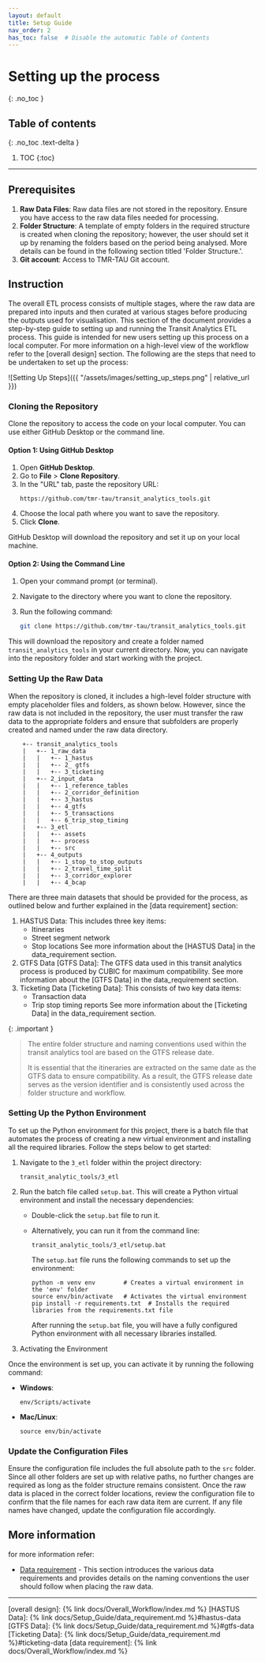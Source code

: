 ```yaml
---
layout: default
title: Setup Guide
nav_order: 2
has_toc: false  # Disable the automatic Table of Contents
---
```


# Setting up the process
{: .no_toc }
## Table of contents
{: .no_toc .text-delta }

1. TOC
{:toc}

---

## Prerequisites

1. **Raw Data Files**: Raw data files are not stored in the repository. Ensure you have access to the raw data files needed for processing.
2. **Folder Structure**: A template of empty folders in the required structure is created when cloning the repository; however, the user should set it up by renaming the folders based on the period being analysed. More details can be found in the following section titled 'Folder Structure.'.
3. **Git account**: Access to TMR-TAU Git account.

## Instruction

The overall ETL process consists of multiple stages, where the raw data are prepared into inputs and then curated at various stages before producing the outputs used for visualisation. This section of the document provides a step-by-step guide to setting up and running the Transit Analytics ETL process. This guide is intended for new users setting up this process on a local computer.  For more information on a high-level view of the workflow refer to the [overall design] section. 
The following are the steps that need to be undertaken to set up the process:

![Setting Up Steps]({{ "/assets/images/setting_up_steps.png" | relative_url }})

### Cloning the Repository

Clone the repository to access the code on your local computer. You can use either GitHub Desktop or the command line.

#### Option 1: Using GitHub Desktop

1. Open **GitHub Desktop**.
2. Go to **File** > **Clone Repository**.
3. In the "URL" tab, paste the repository URL:
   ```
   https://github.com/tmr-tau/transit_analytics_tools.git
   ```
4. Choose the local path where you want to save the repository.
5. Click **Clone**.

GitHub Desktop will download the repository and set it up on your local machine.

#### Option 2: Using the Command Line  


1. Open your command prompt (or terminal).
2. Navigate to the directory where you want to clone the repository.
3. Run the following command:

    ```bash
    git clone https://github.com/tmr-tau/transit_analytics_tools.git
    ```
This will download the repository and create a folder named `transit_analytics_tools` in your current directory.
Now, you can navigate into the repository folder and start working with the project.

### Setting Up the Raw Data

When the repository is cloned, it includes a high-level folder structure with empty placeholder files and folders, as shown below. However, since the raw data is not included in the repository, the user must transfer the raw data to the appropriate folders and ensure that subfolders are properly created and named under the raw data directory. 
```text
    +-- transit_analytics_tools
    |   +-- 1_raw_data
    |   |   +-- 1_hastus
    |   |   +-- 2_ gtfs
    |   |   +-- 3_ticketing
    |   +-- 2_input_data
    |   |   +-- 1_reference_tables
    |   |   +-- 2_corridor_definition
    |   |   +-- 3_hastus
    |   |   +-- 4_gtfs
    |   |   +-- 5_transactions
    |   |   +-- 6_trip_stop_timing
    |   +-- 3_etl
    |   |   +-- assets
    |   |   +-- process
    |   |   +-- src 
    |   +-- 4_outputs
    |   |   +-- 1_stop_to_stop_outputs
    |   |   +-- 2_travel_time_split
    |   |   +-- 3_corridor_explorer
    |   |   +-- 4_bcap
```

There are three main datasets that should be provided for the process, as outlined below and further explained in the [data requirement] section:
1. HASTUS Data: This includes three key items:
   - Itineraries
   - Street segment network
   - Stop locations
See more information about the [HASTUS Data] in the data_requirement section.
2. GTFS Data [GTFS Data]: The GTFS data used in this transit analytics process is produced by CUBIC for maximum compatibility. See more information about the [GTFS Data] in the data_requirement section.
3. Ticketing Data [Ticketing Data]: This consists of two key data items:
   - Transaction data
   - Trip stop timing reports
See more information about the [Ticketing Data] in the data_requirement section.

{: .important }
>
> The entire folder structure and naming conventions used within the transit analytics tool are based on the GTFS release date. 
> 
> It is essential that the itineraries are extracted on the same date as the GTFS data to ensure compatibility. As a result, the GTFS release date serves as the version identifier and is consistently used across the folder structure and workflow. 



### Setting Up the Python Environment

To set up the Python environment for this project, there is a batch file that automates the process of creating a new virtual environment and installing all the required libraries. Follow the steps below to get started:

1. Navigate to the `3_etl` folder within the project directory:

   ```shell
   transit_analytic_tools/3_etl
   ```

2. Run the batch file called `setup.bat`. This will create a Python virtual environment and install the necessary dependencies:
   - Double-click the `setup.bat` file to run it.
   - Alternatively, you can run it from the command line:
     ```shell
     transit_analytic_tools/3_etl/setup.bat
     ```
     The `setup.bat` file runs the following commands to set up the environment:

      ```shell
      python -m venv env        # Creates a virtual environment in the 'env' folder
      source env/bin/activate   # Activates the virtual environment
      pip install -r requirements.txt  # Installs the required libraries from the requirements.txt file
      ```

      After running the `setup.bat` file, you will have a fully configured Python environment with all necessary libraries installed.

3. Activating the Environment

Once the environment is set up, you can activate it by running the following command:

- **Windows**:
  ```shell
  env/Scripts/activate
  ```

- **Mac/Linux**:
  ```shell
  source env/bin/activate
  ```

### Update the Configuration Files
Ensure the configuration file includes the full absolute path to the `src` folder. Since all other folders are set up with relative paths, no further changes are required as long as the folder structure remains consistent.
Once the raw data is placed in the correct folder locations, review the configuration file to confirm that the file names for each raw data item are current. If any file names have changed, update the configuration file accordingly.

## More information
for more information refer:
- [Data requirement](data_requirement) - This section introduces the various data requirements and provides details on the naming conventions the user should follow when placing the raw data.

----
[overall design]: {% link docs/Overall_Workflow/index.md %}
[HASTUS Data]: {% link docs/Setup_Guide/data_requirement.md %}#hastus-data
[GTFS Data]: {% link docs/Setup_Guide/data_requirement.md %}#gtfs-data
[Ticketing Data]: {% link docs/Setup_Guide/data_requirement.md %}#ticketing-data
[data requirement]: {% link docs/Overall_Workflow/index.md %}